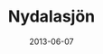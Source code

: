 ---
date: 2013-06-07
layout: redirect
slug: 
title: "Nydalasjön"
categories:
- outdoors
tag:
- outdoors 
- Sweden
- National Day
- bog
external_url: http://elza.me/blog/2013/06/Nydalasj%C3%B6n/
---
